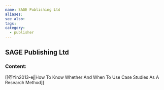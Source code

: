 ```yaml
---
name: SAGE Publishing Ltd
aliases:
see also:
tags:
category:
  - publisher
---
```


## SAGE Publishing Ltd

### Content:
[[@Yin2013-ej|How To Know Whether And When To Use Case Studies As A Research Method]]